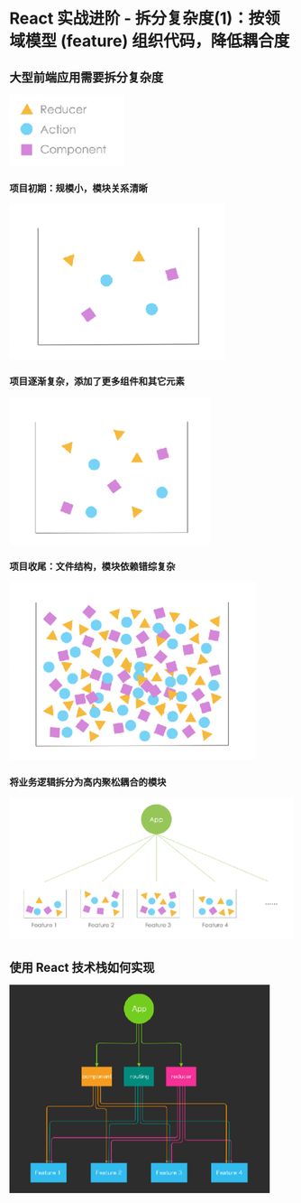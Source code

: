 # React 实战进阶 - 拆分复杂度(1)：按领域模型 (feature) 组织代码，降低耦合度

## 大型前端应用需要拆分复杂度

![](./res/0.png)

### 项目初期：规模小，模块关系清晰

![](./res/1.png)



### 项目逐渐复杂，添加了更多组件和其它元素

![](./res/2.png)



### 项目收尾：文件结构，模块依赖错综复杂

![](./res/3.png)



### 将业务逻辑拆分为高内聚松耦合的模块

![](./res/4.png)






## 使用 React 技术栈如何实现


![](./res/5.png)
